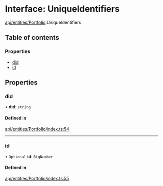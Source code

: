 # Interface: UniqueIdentifiers

[api/entities/Portfolio](../wiki/api.entities.Portfolio).UniqueIdentifiers

## Table of contents

### Properties

- [did](../wiki/api.entities.Portfolio.UniqueIdentifiers#did)
- [id](../wiki/api.entities.Portfolio.UniqueIdentifiers#id)

## Properties

### did

• **did**: `string`

#### Defined in

[api/entities/Portfolio/index.ts:54](https://github.com/PolymeshAssociation/polymesh-sdk/blob/339b7503/src/api/entities/Portfolio/index.ts#L54)

___

### id

• `Optional` **id**: `BigNumber`

#### Defined in

[api/entities/Portfolio/index.ts:55](https://github.com/PolymeshAssociation/polymesh-sdk/blob/339b7503/src/api/entities/Portfolio/index.ts#L55)
